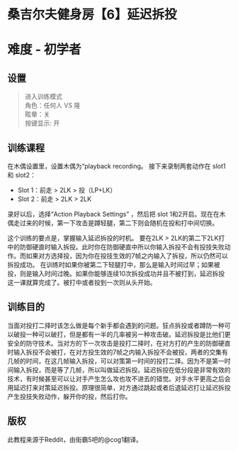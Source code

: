 # 桑吉尔夫健身房【6】延迟拆投
# 难度 - 初学者
## 设置
> 进入训练模式  
> 角色：任何人 VS 隆  
> 眩晕：关  
> 按键显示: 开  

## 训练课程
在木偶设置里，设置木偶为“playback recording。
接下来录制两套动作在 slot1 和 slot2：

* Slot 1：前走 > 2LK > 投（LP+LK）
* Slot 2：前走 > 2LK > 2LK

录好以后，选择“Action Playback Settings” ，然后把 slot 1和2开启。现在在木偶走过来的时候，第一下攻击是蹲轻腿，第二下则会随机在投和打中间切换。

这个训练的要点是，掌握输入延迟拆投的时机。
要在2LK > 2LK的第二下2LK打中的防御硬直时输入拆投。此时你在防御硬直中所以你输入拆投不会有投技失败动作。而如果对方选择投，因为你在投技生效的7帧之内输入了拆投，所以仍然可以拆投成功。
在训练时如果你被第二下轻腿打中，那么是输入时间过早；如果被投，则是输入时间过晚。如果你能够连续10次拆投成功并且不被打到，延迟拆投这一课就算完成了。被打中或者投到一次则从头开始。

## 训练目的
当面对投打二择时该怎么做是每个新手都会遇到的问题。狂点拆投或者蹲防一种可以破投一种可以破打，但是都有一半的几率被另一种攻击破。延迟拆投是比他们更安全的防守技术。当对方的下一次攻击是投打二择时，在对方打的产生的防御硬直时输入拆投不会被打，在对方投生效的7帧之内输入拆投不会被投，两者的交集有几帧的时间，在这几帧输入拆投，可以对策第一时间的投打二择。因为不是第一时间输入拆投，而是等了几帧，所以叫做延迟拆投。延迟拆投在低分段是非常有效的技术，有时候甚至可以让对手产生怎么攻也攻不进去的错觉。对手水平更高之后会用延迟打来对策延迟拆投。原理很简单，对方通过跳起或者后退延迟打让延迟拆投产生投技失败动作，躲开你的投，然后打你。

## 版权
此教程来源于Reddit，由街霸5吧的@cog1翻译。
